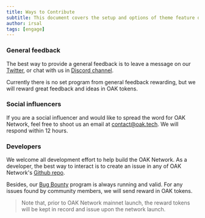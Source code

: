 ```yaml
---
title: Ways to Contribute
subtitle: This document covers the setup and options of theme feature described in the doc title
author: irsal
tags: [engage]
---
```


### General feedback
The best way to provide a general feedback is to leave a message on our [Twitter](https://twitter.com/oak_network), or chat with us in [Discord channel](https://discord.gg/7W9UDvsbwh).

Currently there is no set program from general feedback rewarding, but we will reward great feedback and ideas in OAK tokens.

### Social influencers
If you are a social influencer and would like to spread the word for OAK Network, feel free to shoot us an email at <contact@oak.tech>. We will respond within 12 hours.

### Developers
We welcome all development effort to help build the OAK Network. As a developer, the best way to interact is to create an issue in any of OAK Network's [Github repo](https://github.com/OAK-Foundation/).

Besides, our [Bug Bounty](../bug-bounty) program is always running and valid. For any issues found by community members, we will send reward in OAK tokens. 

> Note that, prior to OAK Network mainnet launch, the reward tokens will be kept in record and issue upon the network launch.